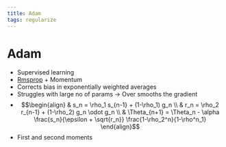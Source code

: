 ```yaml
---
title: Adam
tags: regularize 
---
```


# Adam
- Supervised learning
- [Rmsprop](Rmsprop.md) + Momentum
- Corrects bias in exponentially weighted averages
- Struggles with large no of params -> Over smooths the gradient
- $$\begin{align} & s_n = \rho_1 s_{n-1} + (1-\rho_1) g_n \\ & r_n = \rho_2 r_{n-1} + (1-\rho_2) g_n \odot g_n \\ & \Theta_{n+1} = \Theta_n - \alpha \frac{s_n}{\epsilon + \sqrt{r_n}} \frac{1-\rho_2^n}{1-\rho^n_1} \end{align}$$
- First and second moments
























